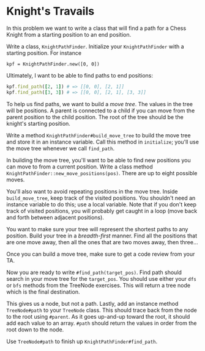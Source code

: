 # Knight's Travails

In this problem we want to write a class that will find a path for a
Chess Knight from a starting position to an end position.

Write a class, `KnightPathFinder`. Initialize your `KnightPathFinder`
with a starting position. For instance

    kpf = KnightPathFinder.new([0, 0])

Ultimately, I want to be able to find paths to end positions:

```ruby
kpf.find_path([2, 1]) # => [[0, 0], [2, 1]]
kpf.find_path([3, 3]) # => [[0, 0], [2, 1], [3, 3]]
```

To help us find paths, we want to build a *move tree*. The values in
the tree will be positions. A parent is connected to a child if you
can move from the parent position to the child position. The root of
the tree should be the knight's starting position.

Write a method `KnightPathFinder#build_move_tree` to build the move
tree and store it in an instance variable. Call this method in
`initialize`; you'll use the move tree whenever we call `find_path`.

In building the move tree, you'll want to be able to find new
positions you can move to from a current position. Write a class
method `KnightPathFinder::new_move_positions(pos)`. There are up to
eight possible moves.

You'll also want to avoid repeating positions in the move tree. Inside
`build_move_tree`, keep track of the visited positions. You shouldn't
need an instance variable to do this; use a local variable. Note that
if you don't keep track of visited positions, you will probably get
caught in a loop (move back and forth between adjacent positions).

You want to make sure your tree will represent the shortest paths to
any position. Build your tree in a *breadth-first* manner. Find all
the positions that are one move away, then all the ones that are two
moves away, then three...

Once you can build a move tree, make sure to get a code review from
your TA.

Now you are ready to write `#find_path(target_pos)`. Find path should
search in your move tree for the `target_pos`. You should use either
your `dfs` or `bfs` methods from the TreeNode exercises. This will
return a tree node which is the final destination.

This gives us a node, but not a path. Lastly, add an instance method
`TreeNode#path` to your `TreeNode` class. This should trace back from
the node to the root using `#parent`. As it goes up-and-up toward the
root, it should add each value to an array. `#path` should return the
values in order from the root down to the node.

Use `TreeNode#path` to finish up `KnightPathFinder#find_path`.

